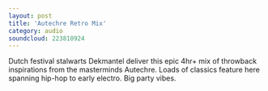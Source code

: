 ```yaml
---
layout: post
title: 'Autechre Retro Mix'
category: audio
soundcloud: 223810924
---
```


Dutch festival stalwarts Dekmantel deliver this epic 4hr+ mix of throwback inspirations from
the masterminds Autechre. Loads of classics feature here spanning hip-hop to early electro.
Big party vibes. 

